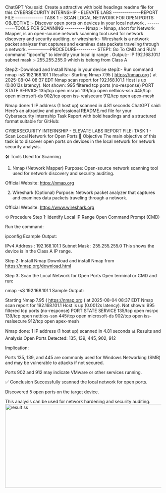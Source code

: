ChatGPT
You said:
Create a attractive with bold headings readme file for this 
CYBERSECURITY iNTERNSHIP - ELEVATE LABS --------------REPORT FILE -------------- TASK 1 :- SCAN LOCAL NETWORK FOR OPEN PORTS OBJECTIVE :- Discover open ports on devices in your local network . -----------TOOLS FOR SCANNING ---------- Nmap :- Nmap, short for Network Mapper, is an open-source network scanning tool used for network discovery and security auditing. or wireshark:- Wireshark is a network packet analyzer that captures and examines data packets traveling through a network. -----------PROCEDURE---------- STEP1: Go To CMD and RUN command "ipconfig" to identify your local ip range . Output:- IP 192.168.101.1 subnet mask :- 255.255.255.0 which is belong from Class A

Step2:-Download and Install Nmap in your device step3:- Run command nmap -sS 192.168.101.1 Results:- Starting Nmap 7.95 ( https://nmap.org ) at 2025-08-04 08:37 EDT Nmap scan report for 192.168.101.1 Host is up (0.0012s latency). Not shown: 995 filtered tcp ports (no-response) PORT STATE SERVICE 135/tcp open msrpc 139/tcp open netbios-ssn 445/tcp open microsoft-ds 902/tcp open iss-realsecure 912/tcp open apex-mesh

Nmap done: 1 IP address (1 host up) scanned in 4.81 seconds
ChatGPT said:
Here’s an attractive and professional README.md file for your Cybersecurity Internship Task Report with bold headings and a structured format suitable for GitHub:

CYBERSECURITY INTERNSHIP - ELEVATE LABS
REPORT FILE: TASK 1 - Scan Local Network for Open Ports
📌 Objective
The main objective of this task is to discover open ports on devices in the local network for network security analysis.

🛠 Tools Used for Scanning
1. Nmap (Network Mapper)
Purpose: Open-source network scanning tool used for network discovery and security auditing.

Official Website: https://nmap.org

2. Wireshark (Optional)
Purpose: Network packet analyzer that captures and examines data packets traveling through a network.

Official Website: https://www.wireshark.org

⚙️ Procedure
Step 1: Identify Local IP Range
Open Command Prompt (CMD)

Run the command:

ipconfig
Example Output:

IPv4 Address    : 192.168.101.1
Subnet Mask     : 255.255.255.0
This shows the device is in the Class A IP range.

Step 2: Install Nmap
Download and install Nmap from https://nmap.org/download.html

Step 3: Scan the Local Network for Open Ports
Open terminal or CMD and run:

nmap -sS 192.168.101.1
Sample Output:

Starting Nmap 7.95 ( https://nmap.org ) at 2025-08-04 08:37 EDT
Nmap scan report for 192.168.101.1
Host is up (0.0012s latency).
Not shown: 995 filtered tcp ports (no-response)
PORT     STATE SERVICE
135/tcp  open  msrpc
139/tcp  open  netbios-ssn
445/tcp  open  microsoft-ds
902/tcp  open  iss-realsecure
912/tcp  open  apex-mesh

Nmap done: 1 IP address (1 host up) scanned in 4.81 seconds
📊 Results and Analysis
Open Ports Detected: 135, 139, 445, 902, 912

Implication:

Ports 135, 139, and 445 are commonly used for Windows Networking (SMB) and may be vulnerable to attacks if not secured.

Ports 902 and 912 may indicate VMware or other services running.

✅ Conclusion
Successfully scanned the local network for open ports.

Discovered 5 open ports on the target device.

This analysis can be used for network hardening and security auditing.
<img width="647" height="270" alt="result ss" src="https://github.com/user-attachments/assets/facbca83-0548-44b1-a365-5717721b44cc" />

